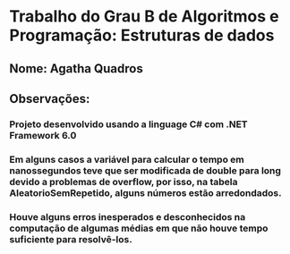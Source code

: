 # Trabalho do Grau B de Algoritmos e Programação: Estruturas de dados
## Nome: Agatha Quadros


## Observações:

### Projeto desenvolvido usando a linguage C# com .NET Framework 6.0

### Em alguns casos a variável para calcular o tempo em nanossegundos teve que ser modificada de double para long devido a problemas de overflow, por isso, na tabela AleatorioSemRepetido, alguns números estão arredondados.

### Houve alguns erros inesperados e desconhecidos na computação de algumas médias em que não houve tempo suficiente para resolvê-los.




